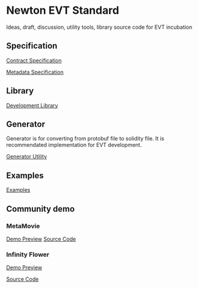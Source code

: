 # Newton EVT Standard

Ideas, draft, discussion, utility tools, library source code for EVT incubation



## Specification

[Contract Specification](contract-specs.md)

[Metadata Specification](metadata-specs.md)



## Library

[Development Library](lib)



## Generator

Generator is for converting from protobuf file to solidity file. It is recommendated implementation for EVT development.

[Generator Utility](generator)



## Examples

[Examples](examples)

## Community demo

### MetaMovie
[Demo Preview](https://secure-movie.vercel.app/)
[Source Code](https://github.com/newtonproject/meta-movie)

### Infinity Flower

[Demo Preview](https://infinity-flower-3d.vercel.app/)

[Source Code](https://github.com/andverse-core/Infinity-Flower)



